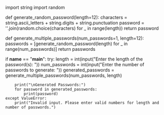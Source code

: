 import string
import random

def generate_random_password(length=12):
    characters = string.ascii_letters + string.digits + string.punctuation
    password = ''.join(random.choice(characters) for _ in range(length))
    return password

def generate_multiple_passwords(num_passwords=1, length=12):
    passwords = [generate_random_password(length) for _ in range(num_passwords)]
    return passwords

if __name__ == "__main__":
    try:
        length = int(input("Enter the length of the password(s): "))
        num_passwords = int(input("Enter the number of passwords to generate: "))
        generated_passwords = generate_multiple_passwords(num_passwords, length)
        
        print("\nGenerated Passwords:")
        for password in generated_passwords:
            print(password)
    except ValueError:
        print("Invalid input. Please enter valid numbers for length and number of passwords.")


        
